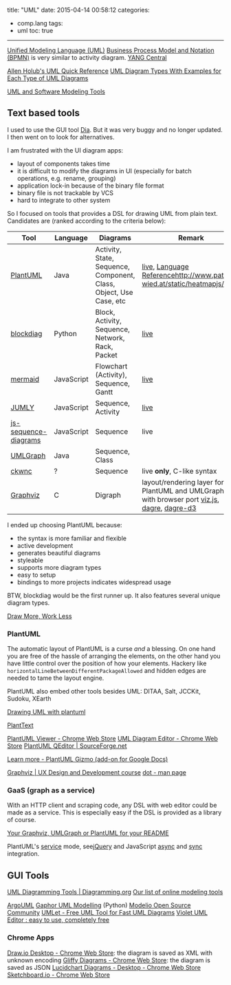 title: "UML"
date: 2015-04-14 00:58:12
categories:
- comp.lang
tags:
- uml
toc: true
---

[Unified Modeling Language (UML)](http://en.wikipedia.org/wiki/Unified_Modeling_Language)
[Business Process Model and Notation (BPMN)](http://en.wikipedia.org/wiki/Business_Process_Model_and_Notation) is very similar to activity diagram.
[YANG Central](http://www.yang-central.org/twiki/bin/view/Main/WebHome)

[Allen Holub's UML Quick Reference](http://www.holub.com/goodies/uml/)
[UML Diagram Types With Examples for Each Type of UML Diagrams](http://creately.com/blog/diagrams/uml-diagram-types-examples/)

[UML and Software Modeling Tools](http://www.slideshare.net/Zed4rReal/uml-and-software-modeling-toolspptx)

<!-- more -->

## Text based tools

I used to use the GUI tool [Dia](https://wiki.gnome.org/Apps/Dia/). But it was very buggy and no longer updated. I then went on to look for alternatives.

I am frustrated with the UI diagram apps:
- layout of components takes time
- it is difficult to modify the diagrams in UI (especially for batch operations, e.g. rename, grouping)
- application lock-in because of the binary file format
- binary file is not trackable by VCS
- hard to integrate to other system

So I focused on tools that provides a DSL for drawing UML from plain text.
Candidates are (ranked according to the criteria below):

Tool           | Language   | Diagrams           | Remark
--------       | -------    | -------            | -------
[PlantUML][]   | Java       | Activity, State, Sequence, Component, Class, Object, Use Case, etc | [live](http://www.plantuml.com/plantuml/), [Language Reference](http://plantuml.sourceforge.net/PlantUML_Language_Reference_Guide.pdf)http://www.patrick-wied.at/static/heatmapjs/
[blockdiag][]  | Python     | Block, Activity, Sequence, Network, Rack, Packet | [live](http://blockdiag.appspot.com/)
[mermaid][]    | JavaScript | Flowchart (Activity), Sequence, Gantt | [live](http://knsv.github.io/mermaid/live_editor/)
[JUMLY][]      | JavaScript | Sequence, Activity | [live](http://jumly.tmtk.net/try.html)
[js-sequence-diagrams][] | JavaScript | Sequence | live
[UMLGraph][]   | Java       | Sequence, Class    |
[ckwnc][]      | ?          | Sequence           | live **only**, C-like syntax
[Graphviz][]   | C          | Digraph            | layout/rendering layer for PlantUML and UMLGraph, with browser port [viz.js](https://github.com/mdaines/viz.js), [dagre](https://github.com/cpettitt/dagre), [dagre-d3](https://github.com/cpettitt/dagre-d3)

[PlantUML]: http://plantuml.sourceforge.net/
[blockdiag]: http://blockdiag.com/en/
[mermaid]: https://github.com/knsv/mermaid
[JUMLY]: http://jumly.tmtk.net/
[js-sequence-diagrams]: http://bramp.github.io/js-sequence-diagrams/
[UMLGraph]: http://www.umlgraph.org/index.html
[ckwnc]: http://www.ckwnc.com
[Graphviz]: http://www.graphviz.org/

I ended up choosing PlantUML because:
- the syntax is more familiar and flexible
- active development
- generates beautiful diagrams
- styleable
- supports more diagram types
- easy to setup
- bindings to more projects indicates widespread usage

BTW, blockdiag would be the first runner up. It also features several unique diagram types.

[Draw More, Work Less](http://www.slideshare.net/MichaelBarSinai/generated-siagramspublic)

### PlantUML

The automatic layout of PlantUML is a curse *and* a blessing.
On one hand you are free of the hassle of arranging the elements, on the other hand you have little control over the position of how your elements.
Hackery like `horizontalLineBetweenDifferentPackageAllowed` and hidden edges are needed to tame the layout engine.

PlantUML also embed other tools besides UML:
DITAA, Salt, JCCKit, Sudoku, XEarth

[Drawing UML with plantuml](http://kimi.im/2014-05-17-drawing-uml-with-plantuml/)

[PlantText](http://www.planttext.com/planttext)

[PlantUML Viewer - Chrome Web Store](https://chrome.google.com/webstore/detail/plantuml-viewer/legbfeljfbjgfifnkmpoajgpgejojooj)
[UML Diagram Editor - Chrome Web Store](https://chrome.google.com/webstore/detail/uml-diagram-editor/hoepdgfgogmeofkgkpapbdpdjkplcode)
[PlantUML QEditor | SourceForge.net](http://sourceforge.net/projects/plantumlqeditor/)

[Learn more - PlantUML Gizmo (add-on for Google Docs)](https://sites.google.com/site/plantumlgizmo/learn)

[Graphviz | UX Design and Development course](http://www.anotheruiguy.com/ux-design-dev/_book/ux/graphviz.html)
[dot - man page](https://www.mankier.com/1/dot)

### GaaS (graph as a service)

With an HTTP client and scraping code, any DSL with web editor could be made as a service. This is especially easy if the DSL is provided as a library of course.

[Your Graphviz, UMLGraph or PlantUML for your README](http://www.gravizo.com/)

PlantUML's [service](http://plantuml.sourceforge.net/server.html) mode, see[jQuery](http://plantuml.sourceforge.net/jquery.html) and JavaScript [async](http://plantuml.sourceforge.net/demojavascript.html) and [sync](http://plantuml.sourceforge.net/demojavascript2.html) integration.

## GUI Tools

[UML Diagramming Tools | Diagramming.org](http://www.diagramming.org/)
[Our list of online modeling tools](http://modeling-languages.com/web-based-modeling-tools/)

[ArgoUML](http://argouml.tigris.org/)
[Gaphor UML Modelling](http://gaphor.sourceforge.net/download.php)  (Python)
[Modelio Open Source Community](https://www.modelio.org/index.php)
[UMLet - Free UML Tool for Fast UML Diagrams](http://www.umlet.com/)
[Violet UML Editor : easy to use, completely free](http://alexdp.free.fr/violetumleditor/page.php)

### Chrome Apps

[Draw.io Desktop - Chrome Web Store](https://chrome.google.com/webstore/detail/drawio-desktop/pebppomjfocnoigkeepgbmcifnnlndla): the diagram is saved as XML with unknown encoding
[Gliffy Diagrams - Chrome Web Store](https://chrome.google.com/webstore/detail/gliffy-diagrams/bhmicilclplefnflapjmnngmkkkkpfad): the diagram is saved as JSON
[Lucidchart Diagrams - Desktop - Chrome Web Store](https://chrome.google.com/webstore/detail/lucidchart-diagrams-deskt/djejicklhojeokkfmdelnempiecmdomj)
[Sketchboard.io - Chrome Web Store](https://chrome.google.com/webstore/detail/sketchboardio/bgafhjpdkfjfmmjbebbdckolonomaoil)

